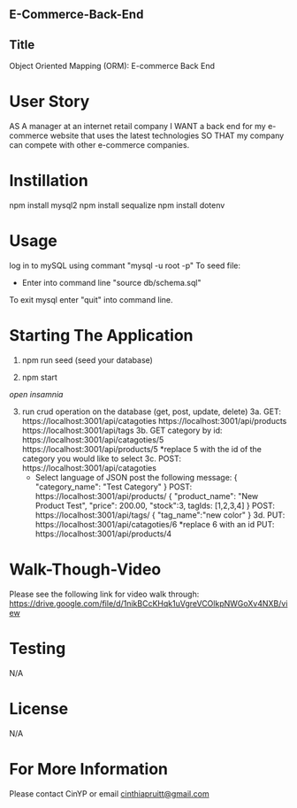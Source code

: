 ## E-Commerce-Back-End

## Title 
Object Oriented Mapping (ORM): E-commerce Back End 


# User Story 
AS A manager at an internet retail company
I WANT a back end for my e-commerce website that uses the latest technologies
SO THAT my company can compete with other e-commerce companies. 

# Instillation 

npm install mysql2
npm install sequalize 
npm install dotenv

# Usage

log in to mySQL using commant "mysql -u root -p" 
To seed file: 
- Enter into command line "source db/schema.sql"

To exit mysql enter "quit" into command line. 



# Starting The Application

1. npm run seed (seed your database)

2. npm start 

*open insamnia*

3. run crud operation on the database (get, post, update, delete)
3a. GET: https://localhost:3001/api/catagoties
         https://localhost:3001/api/products 
         https://localhost:3001/api/tags
3b. GET category by id: https://localhost:3001/api/catagoties/5 
                        https://localhost:3001/api/products/5
 *replace 5 with the id of the category you would like to select
3c. POST: https://localhost:3001/api/catagoties
    - Select language of JSON 
    post the following message: 
    {
        "category_name": "Test Category"
    }
    POST: https://localhost:3001/api/products/
    {
        "product_name": "New Product Test", 
        "price": 200.00,
        "stock":3,
        tagIds: [1,2,3,4]
    }
    POST: https://localhost:3001/api/tags/
    {
        "tag_name":"new color"
    }
3d. PUT: https://localhost:3001/api/catagoties/6
    *replace 6 with an id
    PUT: https://localhost:3001/api/products/4


# Walk-Though-Video

Please see the following link for video walk through: https://drive.google.com/file/d/1nikBCcKHqk1uVgreVCOlkpNWGoXv4NXB/view 

# Testing 

N/A 

# License

N/A 

# For More Information 
Please contact CinYP or email cinthiapruitt@gmail.com

